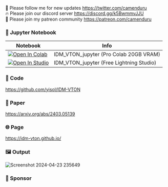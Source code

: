 🐣 Please follow me for new updates https://twitter.com/camenduru <br />
🔥 Please join our discord server https://discord.gg/k5BwmmvJJU <br />
🥳 Please join my patreon community https://patreon.com/camenduru <br />

### 🍊 Jupyter Notebook

| Notebook | Info
| --- | --- |
[![Open In Colab](https://colab.research.google.com/assets/colab-badge.svg)](https://colab.research.google.com/github/camenduru/IDM-VTON-jupyter/blob/main/IDM_VTON_jupyter.ipynb) | IDM_VTON_jupyter (Pro Colab 20GB VRAM)
<a target="_blank" href="https://lightning.ai/camenduru/studios/idm-vton-jupyter"> <img src="https://pl-bolts-doc-images.s3.us-east-2.amazonaws.com/app-2/studio-badge.svg" alt="Open In Studio"/></a> | IDM_VTON_jupyter (Free Lightning Studio)

### 🧬 Code
https://github.com/yisol/IDM-VTON

### 📄 Paper
https://arxiv.org/abs/2403.05139

### 🌐 Page
https://idm-vton.github.io/

### 🖼 Output
![Screenshot 2024-04-23 235649](https://github.com/camenduru/IDM-VTON-jupyter/assets/54370274/b82787c7-8801-4c22-abfc-298679dfba5c)

### 🏢 Sponsor


